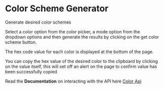 # Color Scheme Generator

Generate desired color schemes

Select a color option from the color picker, a mode option from the dropdown options and then generate the results by clicking on the get color scheme button.

The hex code value for each color is displayed at the bottom of the page.

You can copy the hex value of the desired color to the clipboard by clicking on the value itself, this will set off an alert on the page to confirm value has been successfully copied 

Read the **Documentation** on interacting with the API here [Color Api](https://www.thecolorapi.com/docs#schemes "The Color API Docs")
